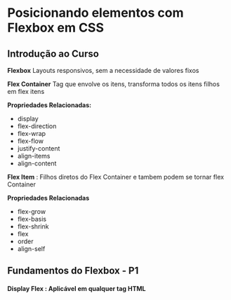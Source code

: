 # Posicionando elementos com Flexbox em CSS

## Introdução ao Curso

**Flexbox** Layouts responsivos, sem a necessidade de valores fixos

**Flex Container** Tag que envolve os itens, transforma todos os itens filhos em flex itens

**Propriedades Relacionadas:**

* display
* flex-direction
* flex-wrap
* flex-flow
* justify-content
* align-items
* align-content

**Flex Item** : Filhos diretos do Flex Container e tambem podem se tornar flex Container

**Propriedades Relacionadas**

* flex-grow
* flex-basis
* flex-shrink
* flex
* order
* align-self

## Fundamentos do Flexbox - P1

#### Display Flex : Aplicável em qualquer tag HTML



